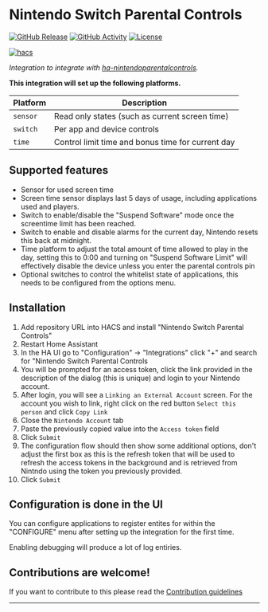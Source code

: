 # Nintendo Switch Parental Controls

[![GitHub Release][releases-shield]][releases]
[![GitHub Activity][commits-shield]][commits]
[![License][license-shield]](LICENSE)

[![hacs][hacsbadge]][hacs]

_Integration to integrate with [ha-nintendoparentalcontrols][ha-nintendoparentalcontrols]._

**This integration will set up the following platforms.**

| Platform | Description                                       |
| -------- | ------------------------------------------------- |
| `sensor` | Read only states (such as current screen time)    |
| `switch` | Per app and device controls                       |
| `time`   | Control limit time and bonus time for current day |

## Supported features

- Sensor for used screen time
- Screen time sensor displays last 5 days of usage, including applications used and players.
- Switch to enable/disable the "Suspend Software" mode once the screentime limit has been reached.
- Switch to enable and disable alarms for the current day, Nintendo resets this back at midnight.
- Time platform to adjust the total amount of time allowed to play in the day, setting this to 0:00 and turning on "Suspend Software Limit" will effectively disable the device unless you enter the parental controls pin
- Optional switches to control the whitelist state of applications, this needs to be configured from the options menu.

## Installation

1. Add repository URL into HACS and install "Nintendo Switch Parental Controls"
1. Restart Home Assistant
1. In the HA UI go to "Configuration" -> "Integrations" click "+" and search for "Nintendo Switch Parental Controls
1. You will be prompted for an access token, click the link provided in the description of the dialog (this is unique) and login to your Nintendo account.
1. After login, you will see a `Linking an External Account` screen. For the account you wish to link, right click on the red button `Select this person` and click `Copy Link`
1. Close the `Nintendo Account` tab
1. Paste the previously copied value into the `Access token` field
1. Click `Submit`
1. The configuration flow should then show some additional options, don't adjust the first box as this is the refresh token that will be used to refresh the access tokens in the background and is retrieved from Nintndo using the token you previously provided.
1. Click `Submit`

## Configuration is done in the UI

<!---->

You can configure applications to register entites for within the "CONFIGURE" menu after setting up the integration for the first time.

Enabling debugging will produce a lot of log entiries.

## Contributions are welcome!

If you want to contribute to this please read the [Contribution guidelines](CONTRIBUTING.md)

---

[ha-nintendoparentalcontrols]: https://github.com/pantherale0/ha-nintendoparentalcontrols
[commits-shield]: https://img.shields.io/github/commit-activity/y/pantherale0/ha-nintendoparentalcontrols.svg?style=for-the-badge
[commits]: https://github.com/pantherale0/ha-nintendoparentalcontrols/commits/main
[hacs]: https://github.com/hacs/integration
[hacsbadge]: https://img.shields.io/badge/HACS-Custom-orange.svg?style=for-the-badge
[license-shield]: https://img.shields.io/github/license/pantherale0/ha-nintendoparentalcontrols.svg?style=for-the-badge
[releases-shield]: https://img.shields.io/github/release/pantherale0/ha-nintendoparentalcontrols.svg?style=for-the-badge
[releases]: https://github.com/pantherale0/ha-nintendoparentalcontrols/releases
